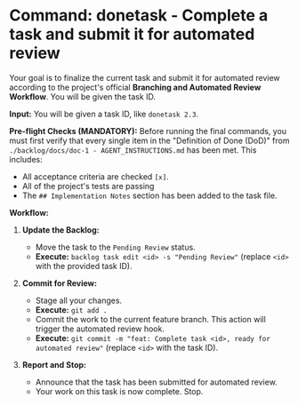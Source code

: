 # Command: donetask - Complete a task and submit it for automated review

Your goal is to finalize the current task and submit it for automated review according to the project's official **Branching and Automated Review Workflow**. You will be given the task ID.

**Input:** You will be given a task ID, like `donetask 2.3`.

**Pre-flight Checks (MANDATORY):**
Before running the final commands, you must first verify that every single item in the "Definition of Done (DoD)" from `./backlog/docs/doc-1 - AGENT_INSTRUCTIONS.md` has been met. This includes:
- All acceptance criteria are checked `[x]`.
- All of the project's tests are passing
- The `## Implementation Notes` section has been added to the task file.

**Workflow:**

1.  **Update the Backlog:**
    *   Move the task to the `Pending Review` status.
    *   **Execute:** `backlog task edit <id> -s "Pending Review"` (replace `<id>` with the provided task ID).

2.  **Commit for Review:**
    *   Stage all your changes.
    *   **Execute:** `git add .`
    *   Commit the work to the current feature branch. This action will trigger the automated review hook.
    *   **Execute:** `git commit -m "feat: Complete task <id>, ready for automated review"` (replace `<id>` with the task ID).

3.  **Report and Stop:**
    *   Announce that the task has been submitted for automated review.
    *   Your work on this task is now complete. Stop.